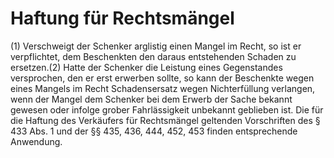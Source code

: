 # Haftung für Rechtsmängel

(1) Verschweigt der Schenker arglistig einen Mangel im Recht, so ist er verpflichtet, dem Beschenkten den daraus entstehenden Schaden zu ersetzen.(2) Hatte der Schenker die Leistung eines Gegenstandes versprochen, den er erst erwerben sollte, so kann der Beschenkte wegen eines Mangels im Recht Schadensersatz wegen Nichterfüllung verlangen, wenn der Mangel dem Schenker bei dem Erwerb der Sache bekannt gewesen oder infolge grober Fahrlässigkeit unbekannt geblieben ist. Die für die Haftung des Verkäufers für Rechtsmängel geltenden Vorschriften des § 433 Abs. 1 und der §§ 435, 436, 444, 452, 453 finden entsprechende Anwendung. 

